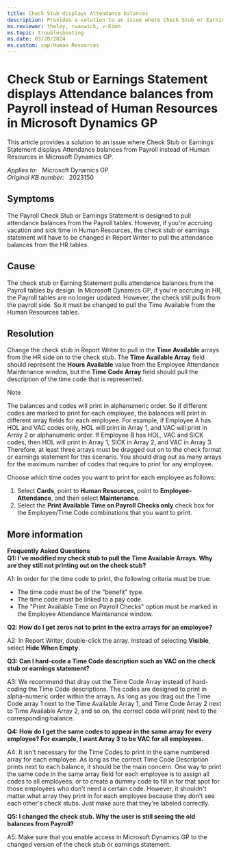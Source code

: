 ```yaml
---
title: Check Stub displays Attendance balances
description: Provides a solution to an issue where Check Stub or Earnings Statement displays Attendance balances from Payroll instead of Human Resources
ms.reviewer: theley, cwaswick, v-Kimh
ms.topic: troubleshooting
ms.date: 03/20/2024
ms.custom: sap:Human Resources
---
```

# Check Stub or Earnings Statement displays Attendance balances from Payroll instead of Human Resources in Microsoft Dynamics GP

This article provides a solution to an issue where Check Stub or Earnings Statement displays Attendance balances from Payroll instead of Human Resources in Microsoft Dynamics GP.

_Applies to:_ &nbsp; Microsoft Dynamics GP  
_Original KB number:_ &nbsp; 2023150

## Symptoms

The Payroll Check Stub or Earnings Statement is designed to pull attendance balances from the Payroll tables. However, if you're accruing vacation and sick time in Human Resources, the check stub or earnings statement will have to be changed in Report Writer to pull the attendance balances from the HR tables.

## Cause

The check stub or Earning Statement pulls attendance balances from the Payroll tables by design. In Microsoft Dynamics GP, if you're accruing in HR, the Payroll tables are no longer updated. However, the check still pulls from the payroll side. So it must be changed to pull the Time Available from the Human Resources tables.

## Resolution

Change the check stub in Report Writer to pull in the **Time Available** arrays from the HR side on to the check stub. The **Time Available Array** field should represent the **Hours Available** value from the Employee Attendance Maintenance window, but the **Time Code Array** field should pull the description of the time code that is represented.

> [!NOTE]
> The balances and codes will print in alphanumeric order. So if different codes are marked to print for each employee, the balances will print in different array fields for each employee. For example, if Employee A has HOL and VAC codes only, HOL will print in Array 1, and VAC will print in Array 2 or alphanumeric order. If Employee B has HOL, VAC and SICK codes, then HOL will print in Array 1, SICK in Array 2, and VAC in Array 3. Therefore, at least three arrays must be dragged out on to the check format or earnings statement for this scenario. You should drag out as many arrays for the maximum number of codes that require to print for any employee.

Choose which time codes you want to print for each employee as follows:

1. Select **Cards**, point to **Human Resources**, point to **Employee-Attendance**, and then select **Maintenance**.
2. Select the **Print Available Time on Payroll Checks only** check box for the Employee/Time Code combinations that you want to print.

## More information

**Frequently Asked Questions**  
**Q1: I've modified my check stub to pull the Time Available Arrays. Why are they still not printing out on the check stub?**  

A1: In order for the time code to print, the following criteria must be true:

- The time code must be of the "benefit" type. 
- The time code must be linked to a pay code. 
- The "Print Available Time on Payroll Checks" option must be marked in the Employee Attendance Maintenance window. 

**Q2:  How do I get zeros not to print in the extra arrays for an employee?**  

A2: In Report Writer, double-click the array. Instead of selecting **Visible**, select **Hide When Empty**.

**Q3: Can I hard-code a Time Code description such as VAC on the check stub or earnings statement?**  

A3: We recommend that dray out the Time Code Array instead of hard-coding the Time Code descriptions. The codes are designed to print in alpha-numeric order within the arrays. As long as you drag out the Time Code array 1 next to the Time Available Array 1, and Time Code Array 2 next to Time Available Array 2, and so on, the correct code will print next to the corresponding balance.  

**Q4: How do I get the same codes to appear in the same array for every employee? For example, I want Array 3 to be VAC for all employees.**  

A4: It isn't necessary for the Time Codes to print in the same numbered array for each employee. As long as the correct Time Code Description prints next to each balance, it should be the main concern. One way to print the same code in the same array field for each employee is to assign all codes to all employees, or to create a dummy code to fill in for that spot for those employees who don't need a certain code. However, it shouldn't matter what array they print in for each employee because they don't see each other's check stubs. Just make sure that they're labeled correctly.

**Q5: I changed the check stub. Why the user is still seeing the old balances from Payroll?**  

A5: Make sure that you enable access in Microsoft Dynamics GP to the changed version of the check stub or earnings statement.
